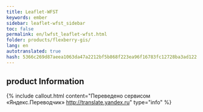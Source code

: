 ```yaml
--- 
title: Leaflet-WFST 
keywords: ember 
sidebar: leaflet-wfst_sidebar 
toc: false 
permalink: en/lwfst_leaflet-wfst.html 
folder: products/flexberry-gis/ 
lang: en 
autotranslated: true 
hash: 5366c269d87aeea1063da47a2212bf5b868f223ea96f16783fc12728ba3ad122 
--- 
```


## product Information 



{% include callout.html content="Переведено сервисом «Яндекс.Переводчик» <http://translate.yandex.ru>" type="info" %}